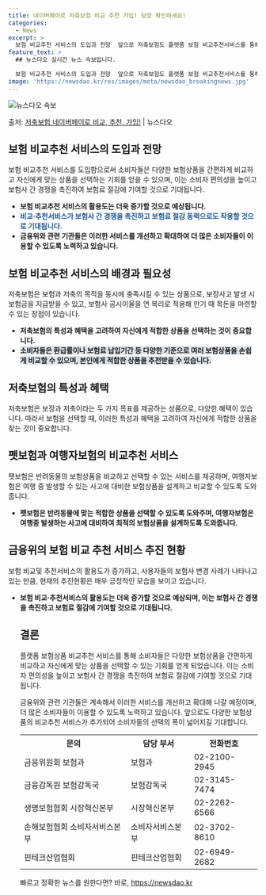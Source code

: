 ```yaml
---
title: 네이버페이로 저축보험 비교 추천 가입! 당장 확인하세요!
categories:
  - News
excerpt: >
  보험 비교추천 서비스의 도입과 전망  앞으로 저축보험도 플랫폼 보험 비교추천서비스를 통해 간편하게 가입할 수…
feature_text: >
  ## 뉴스다오 실시간 뉴스 속보입니다.

  보험 비교추천 서비스의 도입과 전망  앞으로 저축보험도 플랫폼 보험 비교추천서비스를 통해 간편하게 가입할 수…
image: 'https://newsdao.kr/res/images/meta/newsdao_breakingnews.jpg'
---
```


![뉴스다오 속보](https://newsdao.kr/res/images/meta/newsdao_breakingnews.jpg)

<p>출처: <a href="https://newsdao.kr/4464" rel="dofollow">저축보험 네이버페이로 비교, 추천, 가입!</a> | 뉴스다오</p>

<h2 data-ke-size="size26">보험 비교추천 서비스의 도입과 전망</h2>
<p data-ke-size="size16">보험 비교추천 서비스를 도입함으로써 소비자들은 다양한 보험상품을 간편하게 비교하고 자신에게 맞는 상품을 선택하는 기회를 얻을 수 있으며, 이는 소비자 편의성을 높이고 보험사 간 경쟁을 촉진하여 보험료 절감에 기여할 것으로 기대됩니다.</p>
<ul>
<li><b>보험 비교추천 서비스의 활용도는 더욱 증가할 것으로 예상됩니다. </b></li>
<li><b><span style="color: #1a5490;">비교·추천서비스가 보험사 간 경쟁을 촉진하고 보험료 절감 동력으로도 작용할 것으로 기대됩니다.</span></b></li>
<li><b>금융위와 관련 기관들은 이러한 서비스를 개선하고 확대하여 더 많은 소비자들이 이용할 수 있도록 노력하고 있습니다.</b></li>
</ul>

<h2 data-ke-size="size26">보험 비교추천 서비스의 배경과 필요성</h2>
<p data-ke-size="size16">저축보험은 보험과 저축의 목적을 동시에 충족시킬 수 있는 상품으로, 보장사고 발생 시 보험금을 지급받을 수 있고, 보험사 공시이율을 연 복리로 적용해 만기 때 목돈을 마련할 수 있는 장점이 있습니다.</p>
<ul>
<li><b>저축보험의 특성과 혜택을 고려하여 자신에게 적합한 상품을 선택하는 것이 중요합니다.</b></li>
<li><b><span style="background-color: #21538527;">소비자들은 환급률이나 보험료 납입기간 등 다양한 기준으로 여러 보험상품을 손쉽게 비교할 수 있으며, 본인에게 적합한 상품을 추천받을 수 있습니다.</span></b></li>
</ul>

<h2 data-ke-size="size26">저축보험의 특성과 혜택</h2>
<p data-ke-size="size16">저축보험은 보장과 저축이라는 두 가지 목표를 제공하는 상품으로, 다양한 혜택이 있습니다. 따라서 보험을 선택할 때, 이러한 특성과 혜택을 고려하여 자신에게 적합한 상품을 찾는 것이 중요합니다.</p>

<h2 data-ke-size="size26">펫보험과 여행자보험의 비교추천 서비스</h2>
<p data-ke-size="size16">펫보험은 반려동물의 보험상품을 비교하고 선택할 수 있는 서비스를 제공하며, 여행자보험은 여행 중 발생할 수 있는 사고에 대비한 보험상품을 설계하고 비교할 수 있도록 도와줍니다.</p>
<ul>
<li><b>펫보험은 반려동물에 맞는 적합한 상품을 선택할 수 있도록 도와주며, 여행자보험은 여행중 발생하는 사고에 대비하여 최적의 보험상품을 설계하도록 도와줍니다.</b></li>
</ul>

<h2 data-ke-size="size26">금융위의 보험 비교 추천 서비스 추진 현황</h2>
<p data-ke-size="size16">보험 비교및 추천서비스의 활용도가 증가하고, 사용자들의 보험사 변경 사례가 나타나고 있는 만큼, 현재의 추진현황은 매우 긍정적인 모습을 보이고 있습니다.</p>
<ul>
<li><b>보험 비교·추천서비스의 활용도는 더욱 증가할 것으로 예상되며, 이는 보험사 간 경쟁을 촉진하고 보험료 절감에 기여할 것으로 기대됩니다.</b></li>
</div>

<h2 data-ke-size="size26">결론</h2>
<p data-ke-size="size16">플랫폼 보험상품 비교추천 서비스를 통해 소비자들은 다양한 보험상품을 간편하게 비교하고 자신에게 맞는 상품을 선택할 수 있는 기회를 얻게 되었습니다. 이는 소비자 편의성을 높이고 보험사 간 경쟁을 촉진하여 보험료 절감에 기여할 것으로 기대됩니다.</p>
<p data-ke-size="size16">금융위와 관련 기관들은 계속해서 이러한 서비스를 개선하고 확대해 나갈 예정이며, 더 많은 소비자들이 이용할 수 있도록 노력하고 있습니다. 앞으로도 다양한 보험상품의 비교추천 서비스가 추가되어 소비자들의 선택의 폭이 넓어지길 기대합니다.</p>

<table>
  <tr>
    <th>문의</th>
    <th>담당 부서</th>
    <th>전화번호</th>
  </tr>
  <tr>
    <td>금융위원회 보험과</td>
    <td>보험과</td>
    <td>02-2100-2945</td>
  </tr>
  <tr>
    <td>금융감독원 보험감독국</td>
    <td>보험감독국</td>
    <td>02-3145-7474</td>
  </tr>
  <tr>
    <td>생명보험협회 시장혁신본부</td>
    <td>시장혁신본부</td>
    <td>02-2262-6566</td>
  </tr>
  <tr>
    <td>손해보험협회 소비자서비스본부</td>
    <td>소비자서비스본부</td>
    <td>02-3702-8610</td>
  </tr>
  <tr>
    <td>핀테크산업협회</td>
    <td>핀테크산업협회</td>
    <td>02-6949-2682</td>
  </tr>
</table>

<p data-ke-size="size16"></p> 

빠르고 정확한 뉴스를 원한다면? 바로, <a href="https://newsdao.kr" rel="dofollow">https://newsdao.kr</a>


    
